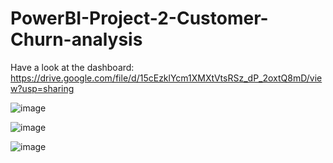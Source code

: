 # PowerBI-Project-2-Customer-Churn-analysis
Have a look at the dashboard: https://drive.google.com/file/d/15cEzklYcm1XMXtVtsRSz_dP_2oxtQ8mD/view?usp=sharing

![image](https://github.com/user-attachments/assets/7818615a-40ba-4a02-936f-7b5babd2801c)

![image](https://github.com/user-attachments/assets/bb4dc1b4-f5d5-4988-a3ee-fff9ec2d90e4)

![image](https://github.com/user-attachments/assets/c2f3da81-a2da-4c55-9407-b2ebc8f528d1)

